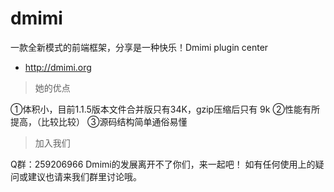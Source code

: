 dmimi
=====

一款全新模式的前端框架，分享是一种快乐！Dmimi plugin center


* <a>http://dmimi.org</a> 

>她的优点

①体积小，目前1.1.5版本文件合并版只有34K，gzip压缩后只有 9k
②性能有所提高，（比较比较）
③源码结构简单通俗易懂

>加入我们

Q群：259206966 
Dmimi的发展离开不了你们，来一起吧！ 如有任何使用上的疑问或建议也请来我们群里讨论哦。
